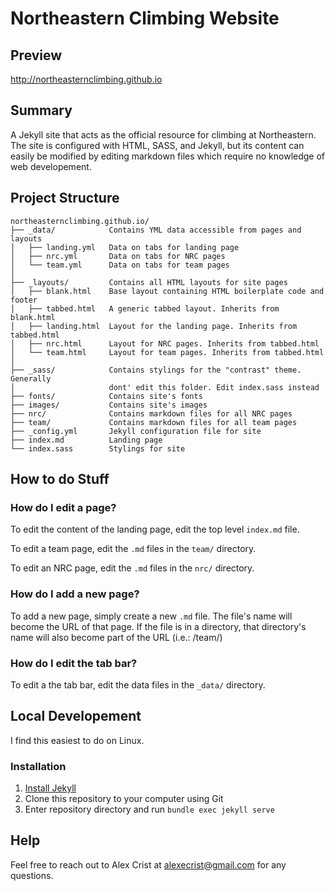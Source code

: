 # Northeastern Climbing Website

## Preview

http://northeasternclimbing.github.io

## Summary

A Jekyll site that acts as the official resource for climbing at
Northeastern. The site is configured with HTML, SASS, and Jekyll,
but its content can easily be modified by editing markdown files which
require no knowledge of web developement.

## Project Structure

    northeasternclimbing.github.io/
    ├── _data/            Contains YML data accessible from pages and layouts
    │   ├── landing.yml   Data on tabs for landing page
    │   ├── nrc.yml       Data on tabs for NRC pages
    │   └── team.yml      Data on tabs for team pages
    │
    ├── _layouts/         Contains all HTML layouts for site pages
    │   ├── blank.html    Base layout containing HTML boilerplate code and footer
    │   ├── tabbed.html   A generic tabbed layout. Inherits from blank.html
    │   ├── landing.html  Layout for the landing page. Inherits from tabbed.html
    │   ├── nrc.html      Layout for NRC pages. Inherits from tabbed.html
    │   └── team.html     Layout for team pages. Inherits from tabbed.html
    │
    ├── _sass/            Contains stylings for the "contrast" theme. Generally
    │                     dont' edit this folder. Edit index.sass instead
    ├── fonts/            Contains site's fonts
    ├── images/           Contains site's images
    ├── nrc/              Contains markdown files for all NRC pages
    ├── team/             Contains markdown files for all team pages
    ├── _config.yml       Jekyll configuration file for site
    ├── index.md          Landing page
    └── index.sass        Stylings for site


## How to do Stuff

### How do I edit a page?

To edit the content of the landing page, edit the top level `index.md`
file.

To edit a team page, edit the `.md` files in the `team/` directory.

To edit an NRC page, edit the `.md` files in the `nrc/` directory.

### How do I add a new page?

To add a new page, simply create a new `.md` file. The file's name
will become the URL of that page. If the file is in a directory, that
directory's name will also become part of the URL (i.e.: /team/)

### How do I edit the tab bar?

To edit a the tab bar, edit the data files in the `_data/` directory.

## Local Developement

I find this easiest to do on Linux.

### Installation

1. [Install Jekyll](https://jekyllrb.com/docs/installation/)
1. Clone this repository to your computer using Git
1. Enter repository directory and run `bundle exec jekyll serve`

## Help

Feel free to reach out to Alex Crist at alexecrist@gmail.com for any
questions.
